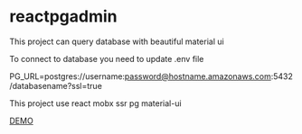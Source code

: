 # reactpgadmin

This project can query database with beautiful material ui

To connect to database you need to update .env file

PG_URL=postgres://username:password@hostname.amazonaws.com:5432/databasename?ssl=true

This project use react mobx ssr pg material-ui

[DEMO](http://reactpgadmin.herokuapp.com)
